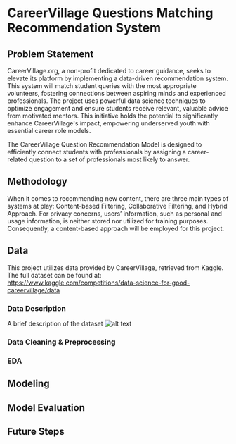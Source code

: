 # CareerVillage Questions Matching Recommendation System
## Problem Statement
CareerVillage.org, a non-profit dedicated to career guidance, seeks to elevate its platform by implementing a data-driven recommendation system. This system will match student queries with the most appropriate volunteers, fostering connections between aspiring minds and experienced professionals. The project uses powerful data science techniques to optimize engagement and ensure students receive relevant, valuable advice from motivated mentors. This initiative holds the potential to significantly enhance CareerVillage's impact, empowering underserved youth with essential career role models.

The CareerVillage Question Recommendation Model is designed to efficiently connect students with professionals by assigning a career-related question to a set of professionals most likely to answer. 

## Methodology
When it comes to recommending new content, there are three main types of systems at play: Content-based Filtering, Collaborative Filtering, and Hybrid Approach. 
For privacy concerns, users’ information, such as personal and usage information, is neither stored nor utilized for training purposes. Consequently, a content-based approach will be employed for this project.

## Data
This project utilizes data provided by CareerVillage, retrieved from Kaggle. The full dataset can be found at: https://www.kaggle.com/competitions/data-science-for-good-careervillage/data

### Data Description
A brief description of the dataset
![alt text](https://github.com/dqminhv/careervillage-question-recommendation-system/blob/main/document/careervillage.org_database.png?raw=true)
### Data Cleaning & Preprocessing
### EDA
## Modeling
## Model Evaluation
## Future Steps
